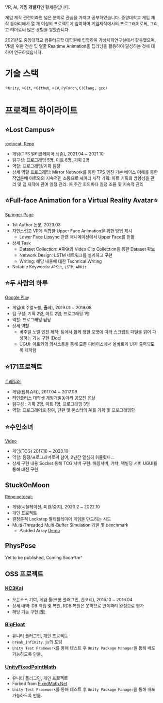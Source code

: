 VR, AI, **게임 개발자**인 황제웅입니다.

게임 제작 관련이라면 넓은 분야로 관심을 가지고 공부하였습니다. 중앙대학교 게임 제작 동아리에서 열 개 이상의 프로젝트에 참여하며 게임제작에서의 프로그래머로써, 그리고 리더로써 많은 경험을 쌓았습니다.

2021년도 중앙대학교 컴퓨터공학 대학원에 입학하여 가상체화연구실에서 활동했으며, VR을 위한 전신 및 얼굴 Realtime Animation을 딥러닝을 활용하여 달성하는 것에 대하여 연구하였습니다.

# 기술 스택
⭐`Unity`, ⭐`Git`, ⭐`Github`, ⭐`C#`, `PyTorch`, `C(Clang, gcc)`

# 프로젝트 하이라이트


## ⭐Lost Campus⭐
[:octocat: Repo](https://github.com/Yukinyaa/LostCampus) 
- 게임(TPS 멀티플레이어 생존), 2021.04 ~ 2021.10
- 팀구성: 프로그래밍 5명, 아트 8명, 기획 2명
 - 역할: 프로그래밍/기획 팀장
 - 상세 역할
   프로그래밍: Mirror Network를 통한 TPS 엔진 기본 베이스 이해를 통한 작업분배
   아트와의 지속적인 소통으로 셰이더 제작
   기획: 아트 기획의 방향성을 관리 및 맵 제작에 관여
   일정 관리: 매 주간 회의마다 일정 조율 및 지속적 관리

## ⭐Full-face Animation for a Virtual Reality Avatar⭐
[Springer Page](https://link.springer.com/chapter/10.1007/978-3-031-36004-6_27)
 - 1st Author 논문, 2023.03
 - 자연스럽고 VR에 적합한 Upper Face Animation을 위한 방법 제시
   - Lower Face Lipsync 관련 애니메이션에서 Upper Face를 만듦
 - 상세 Task
   - Dataset Collection: ARKit과 Video Clip Collection을 통한 Dataset 확보
   - Network Design: LSTM 네트워크를 설계하고 구현
   - Writing: 해당 내용에 대한 Technical Writing
 - Notable Keywords: `ARKit`, `LSTM`, `ARKit`

## ⭐두 사람의 하루
[Google Play](https://play.google.com/store/apps/details?id=com.sepiagames.haru&hl=ko&gl=US)
 - 게임(비주얼노블, **출시**), 2019.01 ~ 2019.08
 - 팀 구성: 기획 2명, 아트 2명, 프로그래밍 1명
 - 역할: 프로그래밍 담당
 - 상세 역할
   - 비주얼 노벨 엔진 제작: 팀에서 함께 정한 포맷에 따라 스크립트 파일을 읽어 파싱하는 기능 구현 ([Doc](https://gist.github.com/Yukinyaa/1668ef33a69f368b61ba4653caa86c90))
   - UGUI: 아트와의 의사소통을 통해 모든 디바이스에서 올바르게 UI가 출력되도록 제작함


## ⭐171프로젝트
[트레일러](https://drive.google.com/file/d/0B3tgEm4OYLlENjJienVQdmpsNnM/view?usp=drive_link&resourcekey=0-5FDRst9vMoVJZWpwhtWU9g)
- 게임(탑뷰슈터), 2017.04 ~ 2017.09
- 라인플러스 대학생 게임개발동아리 공모전 은상
- 팀구성 : 기획 2명, 아트 1명, 프로그래밍 3명
- 역할: 프로그래머로 참여, 탄환 및 몬스터의 AI를 기획 및 프로그래밍함

## ⭐수인소녀
[Video](https://youtu.be/twFoPwQYkWk)
- 게임(TCG) 2017.10 ~ 2020.10
- 역할: 팀장/프로그래머로써 참여, 2년간 열심히 휘둘렸다...
- 상세 구현 내용
  Socket 통해 TCG 서버 구현: 매칭서버, 갸챠, 덱빌딩 서버
  UGUI를 통해 대전 구현


## StuckOnMoon 
[Repo:octocat:](https://github.com/Yukinyaa/StuckOnMoon)
 - 게임(시뮬레이션, 미완/중지), 2020.2 ~ 2022.10
 - 개인 프로젝트
 - 결정론적 Lockstep 멀티플레이어 게임을 만드려는 시도
 - Multi-Threaded Multi-Buffer Simulation 개발 및 benchmark
   - Padded Array [Demo](https://gist.github.com/Yukinyaa/bf128b18942eee389564ed218b174e24) 


## PhysPose

Yet to be published, Coming Soon^tm^

## OSS 프로젝트

### [KC3Kai](https://github.com/KC3Kai/KC3Kai)
 - 오픈소스 기여, 게임 툴(크롬 플러그인, 칸코레), 2015.10 ~ 2016.04
 - 상세 내역: DB 백업 및 복원, RDB 복원은 못하므로 반쪽짜리 완성으로 평가
 - 해당 기능 구현 [PR](https://github.com/KC3Kai/KC3Kai/pull/1307)

### [BigFloat](https://github.com/Yukinyaa/BigFloat)
- 유니티 플러그인, 개인 프로젝트
- `break_infinity.js`의 포팅
- `Unity Test Framework`를 통해 테스트 후 `Unity Package Manager`을 통해 배포 가능하도록 만듦.
 
### [UnityFixedPointMath](https://github.com/Yukinyaa/UnityFixedPointMath)
- 유니티 플러그인, 개인 프로젝트
- Forked from [FixedMath.Net](https://github.com/asik/FixedMath.Net)
- `Unity Test Framework`를 통해 테스트 후 `Unity Package Manager`을 통해 배포 가능하도록 만듦.
